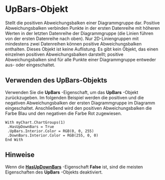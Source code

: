 
# UpBars-Objekt

Stellt die positiven Abweichungsbalken einer Diagrammgruppe dar. Positive Abweichungsbalken verbinden Punkte in der ersten Datenreihe mit höheren Werten in der letzten Datenreihe der Diagrammgruppe (die Linien führen von der ersten Datenreihe nach oben). Nur 2D-Liniengruppen mit mindestens zwei Datenreihen können positive Abweichungsbalken enthalten. Dieses Objekt ist keine Auflistung. Es gibt kein Objekt, das einen einzelnen positiven Abweichungsbalken darstellt; positive Abweichungsbalken sind für alle Punkte einer Diagrammgruppe entweder aus- oder eingeschaltet.


## Verwenden des UpBars-Objekts

Verwenden Sie die  **UpBars** -Eigenschaft, um das **UpBars** -Objekt zurückzugeben. Im folgenden Beispiel werden die positiven und die negativen Abweichungsbalken der ersten Diagrammgruppe im Diagramm eingeschaltet. Anschließend wird den positiven Abweichungsbalken die Farbe Blau und den negativen die Farbe Rot zugewiesen.


```
With myChart.ChartGroups(1) 
 .HasUpDownBars = True 
 .UpBars.Interior.Color = RGB(0, 0, 255) 
 .DownBars.Interior.Color = RGB(255, 0, 0) 
End With
```


## Hinweise

Wenn die  **[HasUpDownBars](c3785986-a013-727c-95e6-56a732b8b40f.md)** -Eigenschaft **False** ist, sind die meisten Eigenschaften des **UpBars** -Objekts deaktiviert.

